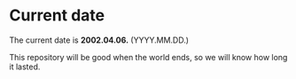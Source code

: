 # Current date

The current date is **2002.04.06.** (YYYY.MM.DD.)

This repository will be good when the world ends, so we will know how long it lasted.